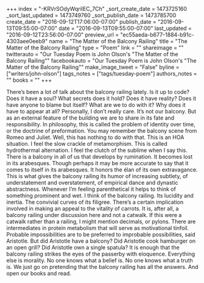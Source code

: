 +++
index = "-KRVrSOdyWqrilEC_7Ch"
_sort_create_date = 1473725160
_sort_last_updated = 1473749760
_sort_publish_date = 1473785700
create_date = "2016-09-12T17:06:00-07:00"
publish_date = "2016-09-13T09:55:00-07:00"
date = "2016-09-13T09:55:00-07:00"
last_updated = "2016-09-12T23:56:00-07:00"
preview_url = "ec55aeda-b677-1884-b91c-4303aee0eeb9"
name = "The Matter of the Balcony Railing"
title = "The Matter of the Balcony Railing"
type = "Poem"
link = ""
shareimage = ""
twitterauto = "Our Tuesday Poem is John Olson's \"The Matter of the Balcony Railing\""
facebookauto = "Our Tuesday Poem is John Olson's \"The Matter of the Balcony Railing\""
make_image_tweet = "False"
byline = ["writers/john-olson"]
tags_notes = ["tags/tuesday-poem"]
authors_notes = ""
books = ""
+++
<p class="prose-poem">There’s been a lot of talk about the balcony railing lately. Is it up to code? Does it have a soul? What secrets does it hold? Does it have reality? Does it have anyone to blame but itself? What are we to do with it? Why does it have to appear at all? Personally, I don’t really care. It’s not our balcony. But as an external feature of the building we are to share in its fate and responsibility. In philosophy, this is called the problem of identity over time, or the doctrine of preformation. You may remember the balcony scene from Romeo and Juliet. Well, this has nothing to do with that. This is an HOA situation. I feel the slow crackle of metamorphism. This is called hydrothermal alternation. I feel the clutch of the sublime when I say this. There is a balcony in all of us that develops by rumination. It becomes lost in its arabesques. Though perhaps it may be more accurate to say that it comes to itself in its arabesques. It honors the élan of its own extravagance. This is what gives the balcony railing its humor of increasing subtlety, of understatement and overstatement, of empirical dance and dynastic abstractness. Whenever I’m feeling parenthetical it helps to think of something prominent and wet. I think of the balcony railing. Its lucidity and inertia. The convivial curves of its filigree. There’s a certain implication involved in making an appeal to the vitality of carrots. It is, after all, a balcony railing under discussion here and not a catwalk. If this were a catwalk rather than a railing, I might mention decimals, or pylons. There are intermediates in protein metabolism that will serve as motivational tinfoil. Probable impossibilities are to be preferred to improbable possibilities, said Aristotle. But did Aristotle have a balcony? Did Aristotle cook hamburger on an open grill? Did Aristotle own a single spatula?  It is enough that the balcony railing strikes the eyes of the passerby with eloquence. Everything else is morality. No one knows what a belief is. No one knows what a truth is. We just go on pretending that the balcony railing has all the answers. And open our books and read.</p>